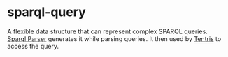 # sparql-query

A flexible data structure that can represent complex SPARQL queries. [Sparql Parser](https://github.com/dice-group/sparql-parser) generates it while parsing queries. It then used by [Tentris](https://github.com/dice-group/tentris) to access the query. 
